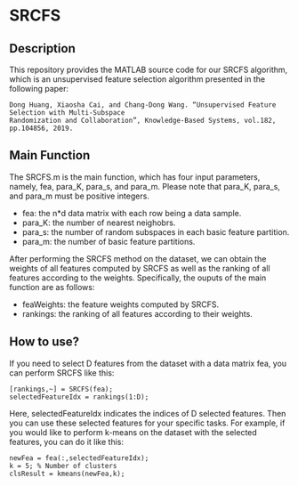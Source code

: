 # SRCFS

## Description

This repository provides the MATLAB source code for our SRCFS algorithm, which is an unsupervised feature selection algorithm presented in the following paper:

```
Dong Huang, Xiaosha Cai, and Chang-Dong Wang. “Unsupervised Feature Selection with Multi-Subspace 
Randomization and Collaboration”, Knowledge-Based Systems, vol.182, pp.104856, 2019.
```

## Main Function

The SRCFS.m is the main function, which has four input parameters, namely, fea, para_K, para_s, and para_m. Please note that para_K, para_s, and para_m must be positive integers.

* fea:      the n*d data matrix with each row being a data sample.
* para_K:   the number of nearest neighobrs.
* para_s:   the number of random subspaces in each basic feature partition.
* para_m:   the number of basic feature partitions.

After performing the SRCFS method on the dataset, we can obtain the weights of all features computed by SRCFS as well as the ranking of all features according to the weights. Specifically, the ouputs of the main function are as follows:

* feaWeights:	the feature weights computed by SRCFS.
* rankings:     the ranking of all features according to their weights.

## How to use?

If you need to select D features from the dataset with a data matrix fea, you can perform SRCFS like this:

```
[rankings,~] = SRCFS(fea);
selectedFeatureIdx = rankings(1:D);
```

Here, selectedFeatureIdx indicates the indices of D selected features. Then you can use these selected features for your specific tasks. For example, if you would like to perform k-means on the dataset with the selected features, you can do it like this:

```
newFea = fea(:,selectedFeatureIdx);
k = 5; % Number of clusters
clsResult = kmeans(newFea,k);
```
